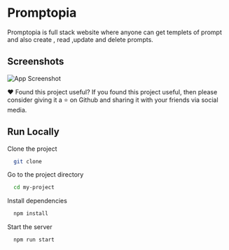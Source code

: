 
# Promptopia

Promptopia is full stack website where anyone can get templets of prompt and also create , read ,update and delete prompts.



## Screenshots

![App Screenshot](https://res.cloudinary.com/dic3o7vzw/image/upload/v1685945672/Annotation_2023-06-05_114342_wmnbbi.png)

❤️ Found this project useful? If you found this project useful, then please consider giving it a ⭐ on Github and sharing it with your friends via social media.


## Run Locally

Clone the project

```bash
  git clone 
```

Go to the project directory

```bash
  cd my-project
```

Install dependencies

```bash
  npm install
```

Start the server

```bash
  npm run start
```

